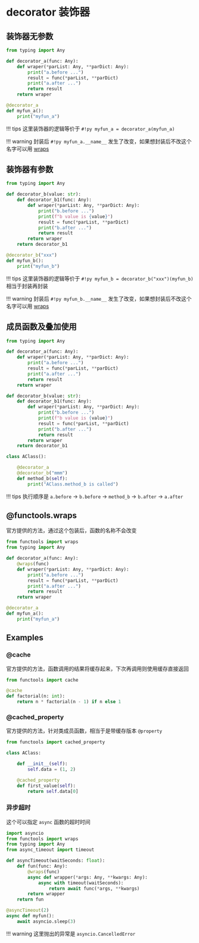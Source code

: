 # decorator 装饰器


## 装饰器无参数

``` py
from typing import Any

def decorator_a(func: Any):
    def wraper(*parList: Any, **parDict: Any):
        print("a.before ...")
        result = func(*parList, **parDict)
        print("a.after ...")
        return result
    return wraper

@decorator_a
def myfun_a():
    print("myfun_a")
```

!!! tips
    这里装饰器的逻辑等价于 `#!py myfun_a = decorator_a(myfun_a)`

!!! warning
    封装后 `#!py myfun_a.__name__` 发生了改变，如果想封装后不改这个名字可以用 [wraps](#functoolswraps)



## 装饰器有参数

``` py hl_lines="3 12 14"
from typing import Any

def decorator_b(value: str):
    def decorator_b1(func: Any):
        def wraper(*parList: Any, **parDict: Any):
            print("b.before ...")
            print(f"b value is {value}")
            result = func(*parList, **parDict)
            print("b.after ...")
            return result
        return wraper
    return decorator_b1

@decorator_b("xxx")
def myfun_b():
    print("myfun_b")
```

!!! tips
    这里装饰器的逻辑等价于 `#!py myfun_b = decorator_b("xxx")(myfun_b)` 相当于封装再封装

!!! warning
    封装后 `#!py myfun_b.__name__` 发生了改变，如果想封装后不改这个名字可以用 [wraps](#functoolswraps)


## 成员函数及叠加使用

``` py hl_lines="24-25"
from typing import Any

def decorator_a(func: Any):
    def wraper(*parList: Any, **parDict: Any):
        print("a.before ...")
        result = func(*parList, **parDict)
        print("a.after ...")
        return result
    return wraper

def decorator_b(value: str):
    def decorator_b1(func: Any):
        def wraper(*parList: Any, **parDict: Any):
            print("b.before ...")
            print(f"b value is {value}")
            result = func(*parList, **parDict)
            print("b.after ...")
            return result
        return wraper
    return decorator_b1

class AClass():

    @decorator_a
    @decorator_b("mmm")
    def method_b(self):
        print("AClass.method_b is called")
```

!!! tips
    执行顺序是 `a.before` -> `b.before` -> `method_b` -> `b.after` -> `a.after`



## @functools.wraps

官方提供的方法，通过这个包装后，函数的名称不会改变

``` py hl_lines="1 5"
from functools import wraps
from typing import Any

def decorator_a(func: Any):
    @wraps(func)
    def wraper(*parList: Any, **parDict: Any):
        print("a.before ...")
        result = func(*parList, **parDict)
        print("a.after ...")
        return result
    return wraper

@decorator_a
def myfun_a():
    print("myfun_a")
```



## Examples



### @cache

官方提供的方法，函数调用的结果将缓存起来，下次再调用则使用缓存直接返回

``` py hl_lines="1 3"
from functools import cache

@cache
def factorial(n: int):
    return n * factorial(n - 1) if n else 1
```


### @cached_property

官方提供的方法，针对类成员函数，相当于是带缓存版本 `@property`

``` py hl_lines="1 8"
from functools import cached_property

class AClass:

    def __init__(self):
        self.data = (1, 2)

    @cached_property
    def first_value(self):
        return self.data[0]
```


### 异步超时

这个可以指定 `async` 函数的超时时间

``` py hl_lines="6-13 15"
import asyncio
from functools import wraps
from typing import Any
from async_timeout import timeout

def asyncTimeout(waitSeconds: float):
    def fun(func: Any):
        @wraps(func)
        async def wrapper(*args: Any, **kwargs: Any):
            async with timeout(waitSeconds):
                return await func(*args, **kwargs)
        return wrapper
    return fun

@asyncTimeout(2)
async def myfun():    
    await asyncio.sleep(3)
```

!!! warning
    这里抛出的异常是 `asyncio.CancelledError` 